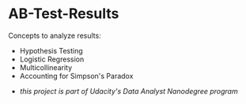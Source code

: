 # AB-Test-Results

Concepts  to analyze results:
- Hypothesis Testing
- Logistic Regression
- Multicollinearity
- Accounting for Simpson's Paradox

* *this project is part of Udacity's Data Analyst Nanodegree program*
